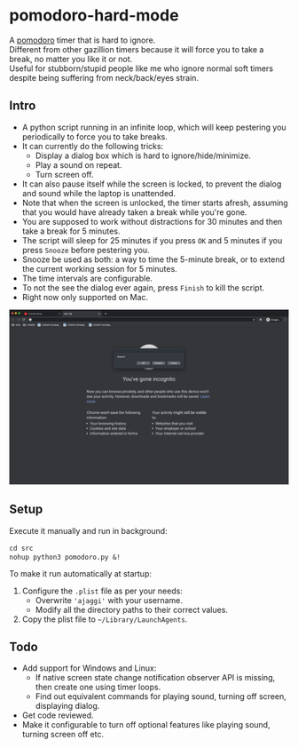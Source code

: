 # pomodoro-hard-mode
A [pomodoro](https://en.wikipedia.org/wiki/Pomodoro_Technique) timer that is hard to ignore.  
Different from other gazillion timers because it will force you to take a break, no matter you like it or not.  
Useful for stubborn/stupid people like me who ignore normal soft timers despite being suffering from neck/back/eyes strain.

## Intro

- A python script running in an infinite loop, which will keep pestering you periodically to force you to take breaks.
- It can currently do the following tricks:
  - Display a dialog box which is hard to ignore/hide/minimize.
  - Play a sound on repeat.
  - Turn screen off.
- It can also pause itself while the screen is locked, to prevent the dialog and sound while the laptop is unattended.
- Note that when the screen is unlocked, the timer starts afresh, assuming that you would have already taken a break while you're gone.
- You are supposed to work without distractions for 30 minutes and then take a break for 5 minutes.
- The script will sleep for 25 minutes if you press `OK` and 5 minutes if you press `Snooze` before pestering you.  
- Snooze be used as both: a way to time the 5-minute break, or to extend the current working session for 5 minutes.
- The time intervals are configurable.
- To not the see the dialog ever again, press `Finish` to kill the script.
- Right now only supported on Mac.

![screenshot](pomodoro-hard-mode/static/screenshot-pomodoro.png)

## Setup

Execute it manually and run in background:
```
cd src
nohup python3 pomodoro.py &!
```

To make it run automatically at startup:
1. Configure the `.plist` file as per your needs:
    - Overwrite `'ajaggi'` with your username.
    - Modify all the directory paths to their correct values.
2. Copy the plist file to `~/Library/LaunchAgents`.

## Todo
- Add support for Windows and Linux:
  - If native screen state change notification observer API is missing, then create one using timer loops.
  - Find out equivalent commands for playing sound, turning off screen, displaying dialog.
- Get code reviewed.
- Make it configurable to turn off optional features like playing sound, turning screen off etc.